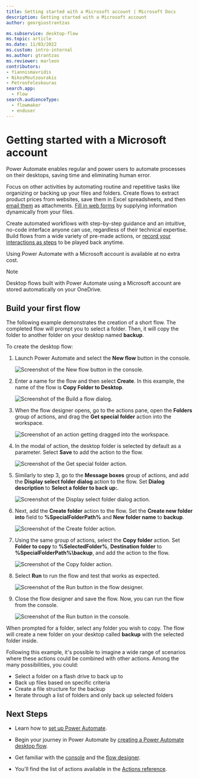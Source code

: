 ```yaml
---
title: Getting started with a Microsoft account | Microsoft Docs
description: Getting started with a Microsoft account
author: georgiostrantzas

ms.subservice: desktop-flow
ms.topic: article 
ms.date: 11/03/2022
ms.custom: intro-internal
ms.author: gtrantzas
ms.reviewer: marleon
contributors:
- Yiannismavridis
- NikosMoutzourakis
- PetrosFeleskouras
search.app: 
  - Flow
search.audienceType: 
  - flowmaker
  - enduser
---
```


# Getting started with a Microsoft account

Power Automate enables regular and power users to automate processes on their desktops, saving time and eliminating human error.

Focus on other activities by automating routine and repetitive tasks like organizing or backing up your files and folders. Create flows to extract product prices from websites, save them in Excel spreadsheets, and then [email them](actions-reference/email.md) as attachments. [Fill in web forms](automation-web.md#data-population-on-the-web) by supplying information dynamically from your files.  

Create automated workflows with step-by-step guidance and an intuitive, no-code interface anyone can use, regardless of their technical expertise. Build flows from a wide variety of pre-made actions, or [record your interactions as steps](recording-flow.md) to be played back anytime.

Using Power Automate with a Microsoft account is available at no extra cost.

>[!Note]
>Desktop flows built with Power Automate using a Microsoft account are stored automatically on your OneDrive.

## Build your first flow

The following example demonstrates the creation of a short flow. The completed flow will prompt you to select a folder. Then, it will copy the folder to another folder on your desktop named **backup**.

To create the desktop flow:

1. Launch Power Automate and select the **New flow** button in the console.

    ![Screenshot of the New flow button in the console.](media\getting-started-msa\console-new-flow.png)

1. Enter a name for the flow and then select **Create**. In this example, the name of the flow is **Copy Folder to Desktop**.

    ![Screenshot of the Build a flow dialog.](media\getting-started-msa\build-flow-dialog.png)

1. When the flow designer opens, go to the actions pane, open the **Folders** group of actions, and drag the **Get special folder** action into the workspace.

    ![Screenshot of an action getting dragged into the workspace.](media\getting-started-msa\add-action.png)

1. In the modal of action, the desktop folder is selected by default as a parameter. Select **Save** to add the action to the flow.

    ![Screenshot of the Get special folder action.](media\getting-started-msa\get-special-folder-action-properties.png)

1. Similarly to step 3, go to the **Message boxes** group of actions, and add the **Display select folder dialog** action to the flow. Set **Dialog description** to **Select a folder to back up:**.

    ![Screenshot of the Display select folder dialog action.](media\getting-started-msa\display-select-folder-dialog-action-properties.png)

1. Next, add the **Create folder** action to the flow. Set the **Create new folder into** field to **%SpecialFolderPath%** and **New folder name** to **backup**.

    ![Screenshot of the Create folder action.](media\getting-started-msa\create-folder-action-properties.png)

1. Using the same group of actions, select the **Copy folder** action. Set **Folder to copy** to **%SelectedFolder%**, **Destination folder** to **%SpecialFolderPath%\backup**, and add the action to the flow.

    ![Screenshot of the Copy folder action.](media\getting-started-msa\copy-folder-action-properties.png)

1. Select **Run** to run the flow and test that works as expected.

    ![Screenshot of the Run button in the flow designer.](media\getting-started-msa\run-flow.png)

1. Close the flow designer and save the flow. Now, you can run the flow from the console.

    ![Screenshot of the Run button in the console.](media\getting-started-msa\run-flow-console.png)

When prompted for a folder, select any folder you wish to copy. The flow will create a new folder on your desktop called **backup** with the selected folder inside.

Following this example, it's possible to imagine a wide range of scenarios where these actions could be combined with other actions. Among the many possibilities, you could:

* Select a folder on a flash drive to back up to
* Back up files based on specific criteria
* Create a file structure for the backup
* Iterate through a list of folders and only back up selected folders

## Next Steps

* Learn how to [set up Power Automate](setup.md).

* Begin your journey in Power Automate by [creating a Power Automate desktop flow](create-flow.md).

* Get familiar with the [console](console.md) and the [flow designer](flow-designer.md).

* You'll find the list of actions available in the [Actions reference](actions-reference.md).
